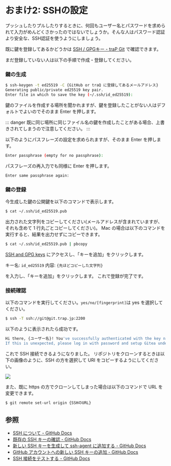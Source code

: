 # おまけ2: SSHの設定

プッシュしたりプルしたりするときに、何回もユーザー名とパスワードを求められて入力がめんどくさかったのではないでしょうか。そんな人はパスワード認証より安全な、SSH認証を使うようにしましょう。

既に鍵を登録してあるかどうかは [SSH / GPGキー - traP Git](https://git.trap.jp/user/settings/keys) で確認できます。

まだ登録していない人は以下の手順で作成・登録してください。

### 鍵の生成

```bash
$ ssh-keygen -t ed25519 -C {GitHub or traQ に登録してあるメールアドレス}
Generating public/private ed25519 key pair.
Enter file in which to save the key (~/.ssh/id_ed25519):
```

鍵のファイルを作成する場所を聞かれますが、鍵を登録したことがない人はデフォルトでよいのでそのまま Enter を押します。

::: danger
既に同じ場所に同じファイル名の鍵を作成したことがある場合、上書きされてしまうので注意してください。
:::

以下のようにパスフレーズの設定を求められますが、そのまま Enter を押します。

```bash
Enter passphrase (empty for no passphrase):
```

パスフレーズの再入力でも同様に Enter を押します。

```bash
Enter same passphrase again:
```

### 鍵の登録

今生成した鍵の公開鍵を以下のコマンドで表示します。

```bash
$ cat ~/.ssh/id_ed25519.pub
```

出力された文字列をコピーしてください(メールアドレスが含まれていますが、それも含めて 1 行丸ごとコピーしてください)。
Mac の場合は以下のコマンドを実行すると、結果を出力せずにコピーできます。

```zsh
$ cat ~/.ssh/id_ed25519.pub | pbcopy
```

[SSH and GPG keys](https://git.trap.jp/user/settings/keys) にアクセスし、「キーを追加」をクリックします。

キー名: `id_ed25519`
内容: `{先ほどコピーした文字列}`

を入力し、「キーを追加」をクリックします。
これで登録が完了です。

### 接続確認

以下のコマンドを実行してください。`yes/no/[fingerprint]`は yes を選択してください。

```bash
$ ssh -T ssh://git@git.trap.jp:2200
```

以下のように表示されたら成功です。

```bash
Hi there, {ユーザー名}! You've successfully authenticated with the key named id_ed25519, but Gitea does not provide shell access.
If this is unexpected, please log in with password and setup Gitea under another user.
```

これで SSH 接続できるようになりました。
リポジトリをクローンするときは以下の画像のように、SSH の方を選択して URI をコピーするようにしてください。

![](https://md.trap.jp/uploads/upload_3b5f6128fa73ad298435adb9178310e6.png)

また、既に https の方でクローンしてしまった場合は以下のコマンドで URL を変更できます。

```bash
$ git remote set-url origin {SSHのURL}
```

## 参照

- [SSH について - GitHub Docs](https://docs.github.com/ja/authentication/connecting-to-github-with-ssh/about-ssh)
- [既存の SSH キーの確認 - GitHub Docs](https://docs.github.com/ja/authentication/connecting-to-github-with-ssh/checking-for-existing-ssh-keys)
- [新しい SSH キーを生成して ssh-agent に追加する - GitHub Docs](https://docs.github.com/ja/authentication/connecting-to-github-with-ssh/generating-a-new-ssh-key-and-adding-it-to-the-ssh-agent)
- [GitHub アカウントへの新しい SSH キーの追加 - GitHub Docs](https://docs.github.com/ja/authentication/connecting-to-github-with-ssh/adding-a-new-ssh-key-to-your-github-account)
- [SSH 接続をテストする - GitHub Docs](https://docs.github.com/ja/authentication/connecting-to-github-with-ssh/testing-your-ssh-connection)

